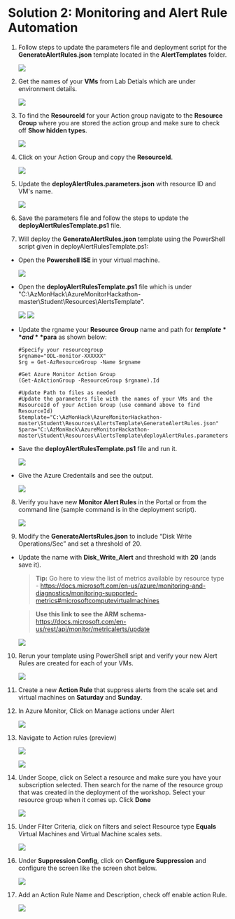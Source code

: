 # Solution 2: Monitoring and Alert Rule Automation

1. Follow steps to update the parameters file and deployment script for the **GenerateAlertRules.json** template located in the **AlertTemplates** folder.

    <img src="images/temp.jpg"/>

2. Get the names of your **VMs** from Lab Detials which are under environment details.

    <img src="images/labenv.jpg"/>

3. To find the **ResourceId** for your Action group navigate to the **Resource Group** where you are stored the action group and make sure to check off **Show hidden types**.

    <img src="images/temp1.jpg"/>

4. Click on your Action Group and copy the **ResourceId**.

    <img src="images/temp2.jpg"/>

5. Update the **deployAlertRules.parameters.json** with resource ID and VM's name.

    <img src="images/visualtemp.jpg"/>

6. Save the parameters file and follow the steps to update the **deployAlertRulesTemplate.ps1** file.

7. Will deploy the **GenerateAlertRules.json** template using the PowerShell script given in deployAlertRulesTemplate.ps1:

* Open the **Powershell ISE** in your virtual machine.

    <img src="images/powersh1.jpg"/>

* Open the **deployAlertRulesTemplate.ps1** file which is under "C:\AzMonHack\AzureMonitorHackathon-master\Student\Resources\AlertsTemplate\".

    <img src="images/powersh2.jpg"/>
    <img src="images/powersh3.jpg"/>

* Update the rgname your **Resource Group** name and path for **$template** and **$para** as shown  below:

    ```
    #Specify your resourcegroup
    $rgname="ODL-monitor-XXXXXX"
    $rg = Get-AzResourceGroup -Name $rgname
    
    #Get Azure Monitor Action Group
    (Get-AzActionGroup -ResourceGroup $rgname).Id
    
    #Update Path to files as needed
    #Update the parameters file with the names of your VMs and the ResourceId of your Action Group (use command above to find ResourceId)
    $template="C:\AzMonHack\AzureMonitorHackathon-master\Student\Resources\AlertsTemplate\GenerateAlertRules.json"
    $para="C:\AzMonHack\AzureMonitorHackathon-master\Student\Resources\AlertsTemplate\deployAlertRules.parameters.json"
    ```

* Save the **deployAlertRulesTemplate.ps1** file and run it.

    <img src="images/powersh4.jpg"/>
    
* Give the Azure Credentails and see the output.

    <img src="images/powersh5.jpg"/>
    
8. Verify you have new **Monitor Alert Rules** in the Portal or from the command line (sample command is in the deployment script).

    <img src="images/temp5.jpg"/>

9. Modify the **GenerateAlertsRules.json** to include “Disk Write Operations/Sec” and set a threshold of 20.

* Update the name with **Disk_Write_Alert** and threshold with **20** (ands save it).

    > **Tip:** Go here to view the list of metrics available by resource type - https://docs.microsoft.com/en-us/azure/monitoring-and-diagnostics/monitoring-supported-metrics#microsoftcomputevirtualmachines

    > **Use this link to see the ARM schema-** https://docs.microsoft.com/en-us/rest/api/monitor/metricalerts/update

    <img src="images/challenge2-new-image-for-step-9.jpg"/>

10. Rerun your template using PowerShell sript and verify your new Alert Rules are created for each of your VMs.

    <img src="images/temp6.jpg"/>

11. Create a new **Action Rule** that suppress alerts from the scale set and virtual machines on **Saturday** and **Sunday**.

12. In Azure Monitor, Click on Manage actions under Alert

    <img src="images/ag.jpg"/>

13. Navigate to Action rules (preview)

    <img src="images/ag5.jpg"/><br/>

    <img src="images/ag6.jpg"/>

14. Under Scope, click on Select a resource and make sure you have your subscription selected. Then search for the name of the resource group that was created in the deployment of the workshop. Select your resource group when it comes up. Click **Done**

    <img src="images/ag4.jpg"/>

15. Under Filter Criteria, click on filters and select Resource type **Equals** Virtual Machines and Virtual Machine scales sets.

    <img src="images/ag7.jpg"/>

16. Under **Suppression Config**, click on **Configure Suppression** and configure the screen like the screen shot below.

    <img src="images/ag8.jpg"/>

17. Add an Action Rule Name and Description, check off enable action Rule.

    <img src="images/ag9.jpg"/>
